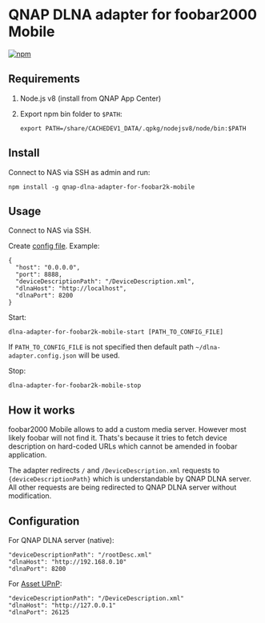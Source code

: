 # QNAP DLNA adapter for foobar2000 Mobile

[![npm](https://img.shields.io/npm/v/qnap-dlna-adapter-for-foobar2k-mobile.svg)](https://www.npmjs.com/package/qnap-dlna-adapter-for-foobar2k-mobile)

## Requirements

1) Node.js v8 (install from QNAP App Center)

2) Export npm bin folder to `$PATH`:

    ```
    export PATH=/share/CACHEDEV1_DATA/.qpkg/nodejsv8/node/bin:$PATH
    ```

## Install

Connect to NAS via SSH as admin and run:

```
npm install -g qnap-dlna-adapter-for-foobar2k-mobile
```

## Usage

Connect to NAS via SSH.

Create [config file](https://github.com/phts/qnap-dlna-adapter-for-foobar2k-mobile/blob/master/dlna-adapter.config.json.example). Example:

```
{
  "host": "0.0.0.0",
  "port": 8888,
  "deviceDescriptionPath": "/DeviceDescription.xml",
  "dlnaHost": "http://localhost",
  "dlnaPort": 8200
}

```

Start:

```
dlna-adapter-for-foobar2k-mobile-start [PATH_TO_CONFIG_FILE]
```

If `PATH_TO_CONFIG_FILE` is not specified then default path `~/dlna-adapter.config.json` will be used.

Stop:

```
dlna-adapter-for-foobar2k-mobile-stop
```

## How it works

foobar2000 Mobile allows to add a custom media server. However most likely foobar will not find it.
Thats's because it tries to fetch device description on hard-coded URLs which cannot be amended in foobar application.

The adapter redirects `/` and `/DeviceDescription.xml` requests to `{deviceDescriptionPath}` which is understandable by QNAP DLNA server.
All other requests are being redirected to QNAP DLNA server without modification.

## Configuration

For QNAP DLNA server (native):

```
"deviceDescriptionPath": "/rootDesc.xml"
"dlnaHost": "http://192.168.0.10"
"dlnaPort": 8200
```

For [Asset UPnP](http://www.dbpoweramp.com/asset-upnp-dlna.htm):

```
"deviceDescriptionPath": "/DeviceDescription.xml"
"dlnaHost": "http://127.0.0.1"
"dlnaPort": 26125
```
